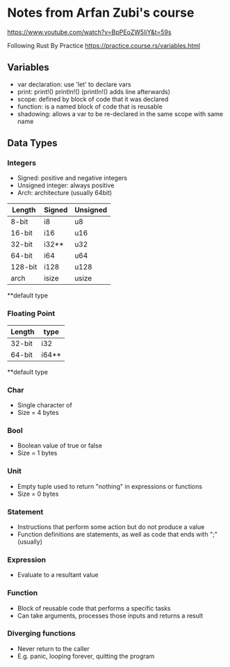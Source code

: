 # Notes from Arfan Zubi's course
https://www.youtube.com/watch?v=BpPEoZW5IiY&t=59s

Following Rust By Practice 
https://practice.course.rs/variables.html

## Variables
- var declaration: use 'let' to declare vars
- print:  print!() println!() (println!() adds line afterwards)
- scope: defined by block of code that it was declared
- function: is a named block of code that is reusable
- shadowing: allows a var to be re-declared in the same scope with same name

## Data Types

### Integers
- Signed: positive and negative integers
- Unsigned integer: always positive
- Arch: architecture (usually 64bit)

|Length   | Signed   | Unsigned  |
|---------|----------|-----------|
|8-bit    |i8        | u8        |
|16-bit   |i16       | u16       |
|32-bit   |i32**     | u32       |
|64-bit   |i64       | u64       |
|128-bit  |i128      | u128      |
|arch     |isize     | usize     |
**default type


### Floating Point
|Length   | type     |
|---------|----------|
|32-bit   |i32       |
|64-bit   |i64**     |
**default type

### Char
- Single character of 
- Size = 4 bytes

### Bool
- Boolean value of true or false
- Size = 1 bytes

### Unit
- Empty tuple used to return "nothing" in expressions or functions
- Size = 0 bytes

### Statement
- Instructions that perform some action but do not produce a value
- Function definitions are statements, as well as code that ends with ";" (usually)

### Expression 
- Evaluate to a resultant value

### Function
- Block of reusable code that performs a specific tasks
- Can take arguments, processes those inputs and returns a result

### Diverging functions
- Never return to the caller
- E.g. panic, looping forever, quitting the program